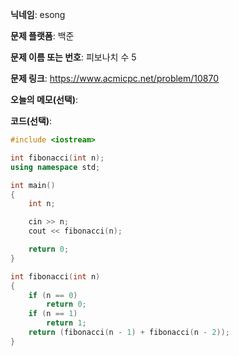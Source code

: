 **닉네임**: esong

**문제 플랫폼**: 백준

**문제 이름 또는 번호**: 피보나치 수 5

**문제 링크**: https://www.acmicpc.net/problem/10870

**오늘의 메모(선택)**:

**코드(선택)**:
```cpp
#include <iostream>

int	fibonacci(int n);
using namespace std;

int main()
{
	int	n;

	cin >> n;
	cout << fibonacci(n);

	return 0;
}

int	fibonacci(int n)
{
	if (n == 0)
		return 0;
	if (n == 1)
		return 1;
	return (fibonacci(n - 1) + fibonacci(n - 2));
}
```